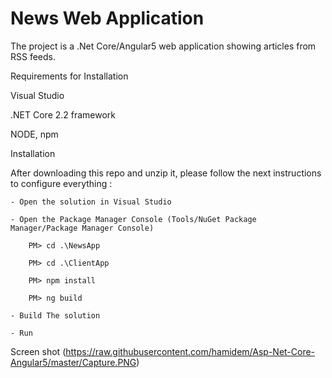 # News Web Application
The project is a .Net Core/Angular5 web application showing articles from RSS feeds.

Requirements for Installation

Visual Studio

.NET Core 2.2 framework

NODE, npm

Installation

After downloading this repo and unzip it, please follow the next instructions to configure everything :

    - Open the solution in Visual Studio

    - Open the Package Manager Console (Tools/NuGet Package Manager/Package Manager Console)

        PM> cd .\NewsApp

        PM> cd .\ClientApp

        PM> npm install

        PM> ng build

    - Build The solution

    - Run

Screen shot (https://raw.githubusercontent.com/hamidem/Asp-Net-Core-Angular5/master/Capture.PNG)
